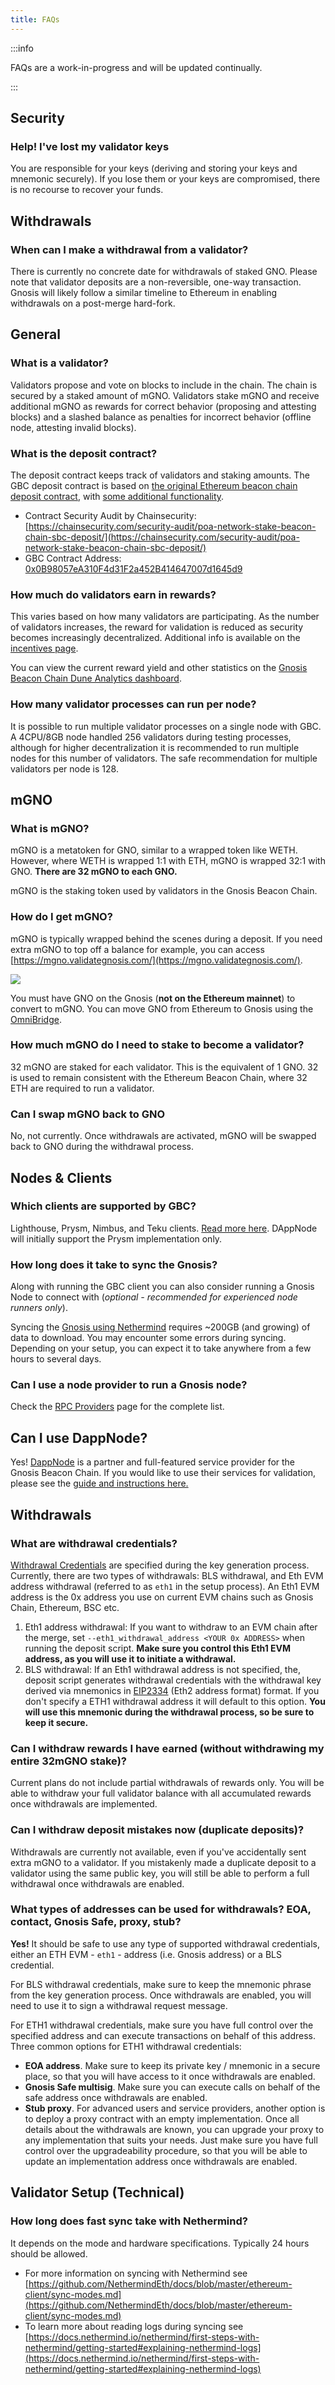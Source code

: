 ```yaml
---
title: FAQs
---
```


:::info

FAQs are a work-in-progress and will be updated continually.

:::

## Security

### Help! I've lost my validator keys

You are responsible for your keys (deriving and storing your keys and mnemonic securely). If you lose them or your keys are compromised, there is no recourse to recover your funds.

## Withdrawals

### When can I make a withdrawal from a validator?

There is currently no concrete date for withdrawals of staked GNO. Please note that validator deposits are a non-reversible, one-way transaction. Gnosis will likely follow a similar timeline to Ethereum in enabling withdrawals on a post-merge hard-fork.

## General

### What is a validator?

Validators propose and vote on blocks to include in the chain. The chain is secured by a staked amount of mGNO. Validators stake mGNO and receive additional mGNO as rewards for correct behavior (proposing and attesting blocks) and a slashed balance as penalties for incorrect behavior (offline node, attesting invalid blocks).

### What is the deposit contract?

The deposit contract keeps track of validators and staking amounts. The GBC deposit contract is based on [the original Ethereum beacon chain deposit contract](https://github.com/ethereum/consensus-specs/blob/master/solidity_deposit_contract/deposit_contract.sol), with [some additional functionality](/specs/security-audit).

- Contract Security Audit by Chainsecurity: [https://chainsecurity.com/security-audit/poa-network-stake-beacon-chain-sbc-deposit/](https://chainsecurity.com/security-audit/poa-network-stake-beacon-chain-sbc-deposit/)
- GBC Contract Address: [0x0B98057eA310F4d31F2a452B414647007d1645d9](https://gnosis.blockscout.com/address/0x0B98057eA310F4d31F2a452B414647007d1645d9)

### How much do validators earn in rewards?

This varies based on how many validators are participating. As the number of validators increases, the reward for validation is reduced as security becomes increasingly decentralized. Additional info is available on the [incentives page](/node/rewards-penalties).

You can view the current reward yield and other statistics on the [Gnosis Beacon Chain Dune Analytics dashboard](<https://dune.xyz/maxaleks/Gnosis-Beacon-Chain-(Deposits)>).

### How many validator processes can run per node?

It is possible to run multiple validator processes on a single node with GBC. A 4CPU/8GB node handled 256 validators during testing processes, although for higher decentralization it is recommended to run multiple nodes for this number of validators. The safe recommendation for multiple validators per node is 128.

## mGNO

### What is mGNO?

mGNO is a metatoken for GNO, similar to a wrapped token like WETH. However, where WETH is wrapped 1:1 with ETH, mGNO is wrapped 32:1 with GNO. **There are 32 mGNO to each GNO.**

mGNO is the staking token used by validators in the Gnosis Beacon Chain.

### How do I get mGNO?

mGNO is typically wrapped behind the scenes during a deposit. If you need extra mGNO to top off a balance for example, you can access [https://mgno.validategnosis.com/](https://mgno.validategnosis.com/).

![](/img/node/swap-12.png)

You must have GNO on the Gnosis (**not on the Ethereum mainnet**) to convert to mGNO. You can move GNO from Ethereum to Gnosis using the [OmniBridge](https://omni.gnosischain.com/bridge).

### How much mGNO do I need to stake to become a validator?

32 mGNO are staked for each validator. This is the equivalent of 1 GNO. 32 is used to remain consistent with the Ethereum Beacon Chain, where 32 ETH are required to run a validator.

### Can I swap mGNO back to GNO

No, not currently. Once withdrawals are activated, mGNO will be swapped back to GNO during the withdrawal process.

## Nodes & Clients

### Which clients are supported by GBC?

Lighthouse, Prysm, Nimbus, and Teku clients. [Read more here](/node/#what-is-meant-by-consensus-layer-and-execution-layer). DAppNode will initially support the Prysm implementation only.

### How long does it take to sync the Gnosis?

Along with running the GBC client you can also consider running a Gnosis Node to connect with (_optional - recommended for experienced node runners only_).

Syncing the [Gnosis using Nethermind](/node/guide) requires \~200GB (and growing) of data to download. You may encounter some errors during syncing. Depending on your setup, you can expect it to take anywhere from a few hours to several days.

### Can I use a node provider to run a Gnosis node?

Check the [RPC Providers](/tools/rpc) page for the complete list.

## Can I use DappNode?

Yes! [DappNode](https://dappnode.io) is a partner and full-featured service provider for the Gnosis Beacon Chain. If you would like to use their services for validation, please see the [guide and instructions here.](https://forum.dappnode.io/t/how-to-setup-a-gnosis-beacon-chain-gbc-validator-on-dappnode/1351)

## Withdrawals

### **What are withdrawal credentials?**

[Withdrawal Credentials](https://github.com/ethereum/eth2.0-specs/blob/master/specs/phase0/validator.md#withdrawal-credentials) are specified during the key generation process. Currently, there are two types of withdrawals: BLS withdrawal, and Eth EVM address withdrawal (referred to as `eth1` in the setup process). An Eth1 EVM address is the 0x address you use on current EVM chains such as Gnosis Chain, Ethereum, BSC etc.

1. Eth1 address withdrawal: If you want to withdraw to an EVM chain after the merge, set `--eth1_withdrawal_address <YOUR 0x ADDRESS>` when running the deposit script. **Make sure you control this Eth1 EVM address, as you will use it to initiate a withdrawal.**
2. BLS withdrawal: If an Eth1 withdrawal address is not specified, the, deposit script generates withdrawal credentials with the withdrawal key derived via mnemonics in [EIP2334](https://eips.ethereum.org/EIPS/eip-2334) (Eth2 address format) format. If you don't specify a ETH1 withdrawal address it will default to this option. **You will use this mnemonic during the withdrawal process, so be sure to keep it secure.**

### Can I withdraw rewards I have earned (without withdrawing my entire 32mGNO stake)?

Current plans do not include partial withdrawals of rewards only. You will be able to withdraw your full validator balance with all accumulated rewards once withdrawals are implemented.

### Can I withdraw deposit mistakes now (duplicate deposits)?

Withdrawals are currently not available, even if you've accidentally sent extra mGNO to a validator. If you mistakenly made a duplicate deposit to a validator using the same public key, you will still be able to perform a full withdrawal once withdrawals are enabled.

### What types of addresses can be used for withdrawals? EOA, contact, Gnosis Safe, proxy, stub?

**Yes!** It should be safe to use any type of supported withdrawal credentials, either an ETH EVM - `eth1` - address (i.e. Gnosis address) or a BLS credential.

For BLS withdrawal credentials, make sure to keep the mnemonic phrase from the key generation process. Once withdrawals are enabled, you will need to use it to sign a withdrawal request message.

For ETH1 withdrawal credentials, make sure you have full control over the specified address and can execute transactions on behalf of this address. Three common options for ETH1 withdrawal credentials:

- **EOA address**. Make sure to keep its private key / mnemonic in a secure place, so that you will have access to it once withdrawals are enabled.
- **Gnosis Safe multisig**. Make sure you can execute calls on behalf of the safe address once withdrawals are enabled.
- **Stub proxy**. For advanced users and service providers, another option is to deploy a proxy contract with an empty implementation. Once all details about the withdrawals are known, you can upgrade your proxy to any implementation that suits your needs. Just make sure you have full control over the upgradeability procedure, so that you will be able to update an implementation address once withdrawals are enabled.

## Validator Setup (Technical)

### How long does fast sync take with Nethermind?

It depends on the mode and hardware specifications. Typically 24 hours should be allowed.

- For more information on syncing with Nethermind see [https://github.com/NethermindEth/docs/blob/master/ethereum-client/sync-modes.md](https://github.com/NethermindEth/docs/blob/master/ethereum-client/sync-modes.md)
- To learn more about reading logs during syncing see [https://docs.nethermind.io/nethermind/first-steps-with-nethermind/getting-started#explaining-nethermind-logs](https://docs.nethermind.io/nethermind/first-steps-with-nethermind/getting-started#explaining-nethermind-logs)
